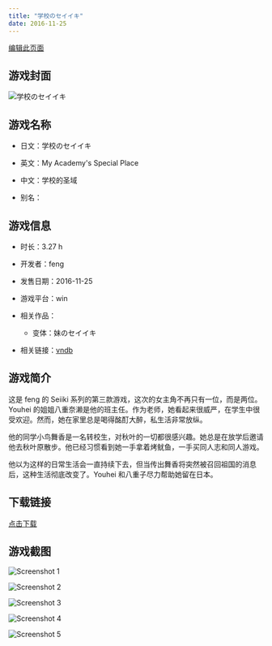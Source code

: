 ```yaml
---
title: "学校のセイイキ"
date: 2016-11-25
---
```

[编辑此页面](https://github.com/ACG-3/ADV3-source/blob/main/source/_posts/%E5%AD%A6%E6%A0%A1%E3%81%AE%E3%82%BB%E3%82%A4%E3%82%A4%E3%82%AD.md)

## 游戏封面

![学校のセイイキ](https%3A//pan.timero.xyz/onedrive/img_lib_001/%E5%AD%A6%E6%A0%A1%E3%81%AE%E3%82%BB%E3%82%A4%E3%82%A4%E3%82%AD_cover.avif)


## 游戏名称

- 日文：学校のセイイキ
- 英文：My Academy's Special Place
- 中文：学校的圣域

- 别名：


## 游戏信息

- 时长：3.27 h
- 开发者：feng
- 发售日期：2016-11-25
- 游戏平台：win
- 相关作品：
   - 变体：妹のセイイキ

- 相关链接：[vndb](https://vndb.org/v19302)


## 游戏简介

这是 feng 的 Seiiki 系列的第三款游戏，这次的女主角不再只有一位，而是两位。Youhei 的姐姐八重奈濑是他的班主任。作为老师，她看起来很威严，在学生中很受欢迎。然而，她在家里总是喝得酩酊大醉，私生活非常放纵。

他的同学小鸟舞香是一名转校生，对秋叶的一切都很感兴趣。她总是在放学后邀请他去秋叶原散步。他已经习惯看到她一手拿着烤鱿鱼，一手买同人志和同人游戏。

他以为这样的日常生活会一直持续下去，但当传出舞香将突然被召回祖国的消息后，这种生活彻底改变了。Youhei 和八重子尽力帮助她留在日本。




## 下载链接

[点击下载](https://pan.timero.xyz/onedrive/adv_lib_001/%E5%AD%A6%E6%A0%A1%E3%81%AE%E3%82%BB%E3%82%A4%E3%82%A4%E3%82%AD)


## 游戏截图


![Screenshot 1](https%3A//pan.timero.xyz/onedrive/img_lib_001/%E5%AD%A6%E6%A0%A1%E3%81%AE%E3%82%BB%E3%82%A4%E3%82%A4%E3%82%AD_Screenshot_1.avif)

![Screenshot 2](https%3A//pan.timero.xyz/onedrive/img_lib_001/%E5%AD%A6%E6%A0%A1%E3%81%AE%E3%82%BB%E3%82%A4%E3%82%A4%E3%82%AD_Screenshot_2.avif)

![Screenshot 3](https%3A//pan.timero.xyz/onedrive/img_lib_001/%E5%AD%A6%E6%A0%A1%E3%81%AE%E3%82%BB%E3%82%A4%E3%82%A4%E3%82%AD_Screenshot_3.avif)

![Screenshot 4](https%3A//pan.timero.xyz/onedrive/img_lib_001/%E5%AD%A6%E6%A0%A1%E3%81%AE%E3%82%BB%E3%82%A4%E3%82%A4%E3%82%AD_Screenshot_4.avif)

![Screenshot 5](https%3A//pan.timero.xyz/onedrive/img_lib_001/%E5%AD%A6%E6%A0%A1%E3%81%AE%E3%82%BB%E3%82%A4%E3%82%A4%E3%82%AD_Screenshot_5.avif)

